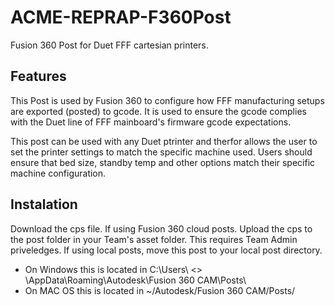 # ACME-REPRAP-F360Post
 Fusion 360 Post for Duet FFF cartesian printers.

 ## Features
 This Post is used by Fusion 360 to configure how FFF manufacturing setups are exported (posted) to gcode.
 It is used to ensure the gcode complies with the Duet line of FFF mainboard's firmware gcode expectations.

 This post can be used with any Duet ptrinter and therfor allows the user to set the printer settings to match the specific machine used.
 Users should ensure that bed size, standby temp and other options match their specific machine configuration.
 
 ## Instalation
 Download the cps file.
 If using Fusion 360 cloud posts. Upload the cps to the post folder in your Team's asset folder. This requires Team Admin priveledges.
 If using local posts, move this post to your local post directory.
 * On Windows this is located in C:\Users\ <<Your user name >> \AppData\Roaming\Autodesk\Fusion 360 CAM\Posts\ 
 * On MAC OS this is located in ~/Autodesk/Fusion 360 CAM/Posts/

